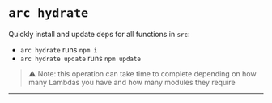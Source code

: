 # `arc hydrate`

Quickly install and update deps for all functions in `src`:

- `arc hydrate` runs `npm i` 
- `arc hydrate update` runs `npm update` 

> ⚠️ Note: this operation can take time to complete depending on how many Lambdas you have and how many modules they require

---

